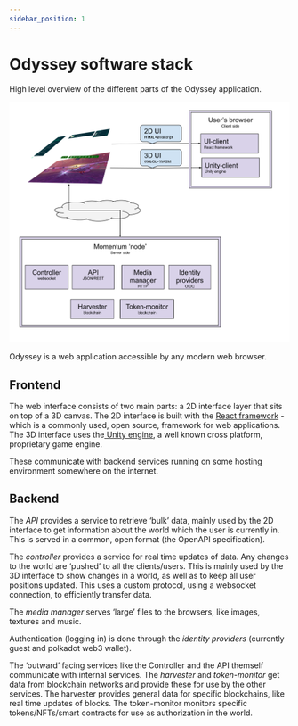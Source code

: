 ```yaml
---
sidebar_position: 1
---
```

# Odyssey software stack

High level overview of the different parts of the Odyssey application.


![alt_text](diagrams/momentum-stack.svg "image_tooltip")

[comment]: # (https://docs.google.com/drawings/d/1coUAALL0HqD2DUdqWUQWi5p2p509StLqORKcBMJMIIo/edit?usp=sharing)


Odyssey is a web application accessible by any modern web browser.


## Frontend

The web interface consists of two main parts: a 2D interface layer that sits on top of a 3D canvas. The 2D interface is built with the [React framework](https://reactjs.org/) - which is a commonly used, open source, framework for web applications. The 3D interface uses the[ Unity engine](https://unity.com/), a well known cross platform, proprietary game engine.

These communicate with backend services running on some hosting environment somewhere on the internet.


## Backend

The _API_ provides a service to retrieve ‘bulk’ data, mainly used by the 2D interface to get information about the world which the user is currently in. This is served in a common, open format (the OpenAPI specification).

The _controller_ provides a service for real time updates of data. Any changes to the world are ‘pushed’ to all the clients/users. This is mainly used by the 3D interface to show changes in a world, as well as to keep all user positions updated. This uses a custom protocol, using a websocket connection, to efficiently transfer data.

The _media manager_ serves ‘large’ files to the browsers, like images, textures and music.

Authentication (logging in) is done through the _identity providers_ (currently guest and polkadot web3 wallet).

The ‘outward’ facing services like the Controller and the API themself communicate with internal services. The _harvester_ and _token-monitor_ get data from blockchain networks and provide these for use by the other services. The harvester provides general data for specific blockchains, like real time updates of blocks. The token-monitor monitors specific tokens/NFTs/smart contracts for use as authorization in the world.

